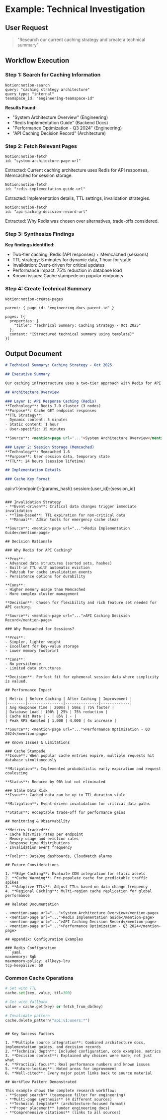 # Example: Technical Investigation

## User Request

> "Research our current caching strategy and create a technical summary"

## Workflow Execution

### Step 1: Search for Caching Information

```
Notion:notion-search
query: "caching strategy architecture"
query_type: "internal"
teamspace_id: "engineering-teamspace-id"
```

**Results Found:**
- "System Architecture Overview" (Engineering)
- "Redis Implementation Guide" (Backend Docs)
- "Performance Optimization - Q3 2024" (Engineering)
- "API Caching Decision Record" (Architecture)

### Step 2: Fetch Relevant Pages

```
Notion:notion-fetch
id: "system-architecture-page-url"
```

Extracted: Current caching architecture uses Redis for API responses, Memcached for session storage.

```
Notion:notion-fetch
id: "redis-implementation-guide-url"
```

Extracted: Implementation details, TTL settings, invalidation strategies.

```
Notion:notion-fetch
id: "api-caching-decision-record-url"
```

Extracted: Why Redis was chosen over alternatives, trade-offs considered.

### Step 3: Synthesize Findings

**Key findings identified:**
- Two-tier caching: Redis (API responses) + Memcached (sessions)
- TTL strategy: 5 minutes for dynamic data, 1 hour for static
- Invalidation: Event-driven for critical updates
- Performance impact: 75% reduction in database load
- Known issues: Cache stampede on popular endpoints

### Step 4: Create Technical Summary

```
Notion:notion-create-pages

parent: { page_id: "engineering-docs-parent-id" }

pages: [{
  properties: {
    "title": "Technical Summary: Caching Strategy - Oct 2025"
  },
  content: "[Structured technical summary using template]"
}]
```

## Output Document

```markdown
# Technical Summary: Caching Strategy - Oct 2025

## Executive Summary

Our caching infrastructure uses a two-tier approach with Redis for API response caching and Memcached for session management. This strategy has reduced database load by 75% and improved API response times from 200ms to 50ms average.

## Architecture Overview

### Layer 1: API Response Caching (Redis)
**Technology**: Redis 7.0 cluster (3 nodes)
**Purpose**: Cache GET endpoint responses
**TTL Strategy**:
- Dynamic content: 5 minutes
- Static content: 1 hour
- User-specific: 15 minutes

**Source**: <mention-page url="...">System Architecture Overview</mention-page>

### Layer 2: Session Storage (Memcached)
**Technology**: Memcached 1.6
**Purpose**: User session data, temporary state
**TTL**: 24 hours (session lifetime)

## Implementation Details

### Cache Key Format
```
api:v1:{endpoint}:{params_hash}
session:{user_id}:{session_id}
```

### Invalidation Strategy
- **Event-driven**: Critical data changes trigger immediate invalidation
- **Time-based**: TTL expiration for non-critical data
- **Manual**: Admin tools for emergency cache clear

**Source**: <mention-page url="...">Redis Implementation Guide</mention-page>

## Decision Rationale

### Why Redis for API Caching?

**Pros**:
- Advanced data structures (sorted sets, hashes)
- Built-in TTL with automatic eviction
- Pub/sub for cache invalidation events
- Persistence options for durability

**Cons**:
- Higher memory usage than Memcached
- More complex cluster management

**Decision**: Chosen for flexibility and rich feature set needed for API caching.

**Source**: <mention-page url="...">API Caching Decision Record</mention-page>

### Why Memcached for Sessions?

**Pros**:
- Simpler, lighter weight
- Excellent for key-value storage
- Lower memory footprint

**Cons**:
- No persistence
- Limited data structures

**Decision**: Perfect fit for ephemeral session data where simplicity is valued.

## Performance Impact

| Metric | Before Caching | After Caching | Improvement |
|--------|----------------|---------------|-------------|
| Avg Response Time | 200ms | 50ms | 75% faster |
| Database Load | 100% | 25% | 75% reduction |
| Cache Hit Rate | - | 85% | - |
| Peak RPS Handled | 1,000 | 4,000 | 4x increase |

**Source**: <mention-page url="...">Performance Optimization - Q3 2024</mention-page>

## Known Issues & Limitations

### Cache Stampede
**Issue**: When popular cache entries expire, multiple requests hit database simultaneously

**Mitigation**: Implemented probabilistic early expiration and request coalescing

**Status**: Reduced by 90% but not eliminated

### Stale Data Risk
**Issue**: Cached data can be up to TTL duration stale

**Mitigation**: Event-driven invalidation for critical data paths

**Status**: Acceptable trade-off for performance gains

## Monitoring & Observability

**Metrics tracked**:
- Cache hit/miss rates per endpoint
- Memory usage and eviction rates
- Response time distributions
- Invalidation event frequency

**Tools**: DataDog dashboards, CloudWatch alarms

## Future Considerations

1. **Edge Caching**: Evaluate CDN integration for static assets
2. **Cache Warming**: Pre-populate cache for predictable traffic spikes
3. **Adaptive TTLs**: Adjust TTLs based on data change frequency
4. **Regional Caching**: Multi-region cache replication for global performance

## Related Documentation

- <mention-page url="...">System Architecture Overview</mention-page>
- <mention-page url="...">Redis Implementation Guide</mention-page>
- <mention-page url="...">API Caching Decision Record</mention-page>
- <mention-page url="...">Performance Optimization - Q3 2024</mention-page>

## Appendix: Configuration Examples

### Redis Configuration
```yaml
maxmemory: 8gb
maxmemory-policy: allkeys-lru
tcp-keepalive: 60
```

### Common Cache Operations
```python
# Set with TTL
cache.set(key, value, ttl=300)

# Get with fallback
value = cache.get(key) or fetch_from_db(key)

# Invalidate pattern
cache.delete_pattern("api:v1:users:*")
```
```

## Key Success Factors

1. **Multiple source integration**: Combined architecture docs, implementation guides, and decision records
2. **Technical depth**: Included configuration, code examples, metrics
3. **Decision context**: Explained why choices were made, not just what
4. **Practical focus**: Real performance numbers and known issues
5. **Future-looking**: Noted areas for improvement
6. **Well-cited**: Every major point links back to source material

## Workflow Pattern Demonstrated

This example shows the complete research workflow:
- **Scoped search** (teamspace filter for engineering)
- **Multi-page synthesis** (4 different sources)
- **Technical template** (architecture-focused format)
- **Proper placement** (under engineering docs)
- **Comprehensive citations** (links to all sources)

